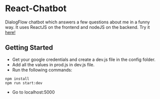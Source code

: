 # React-Chatbot
DialogFlow chatbot which answers a few questions about me in a funny way.
It uses ReactJS on the frontend and nodeJS on the backend.
Try it [here!](https://chatbot-react.herokuapp.com/)

## Getting Started
- Get your google credentials and create a dev.js file in the config folder.
- Add all the values in prod.js in dev.js file.
- Run the following commands:
```
npm install
npm run start:dev
```
- Go to localhost:5000



